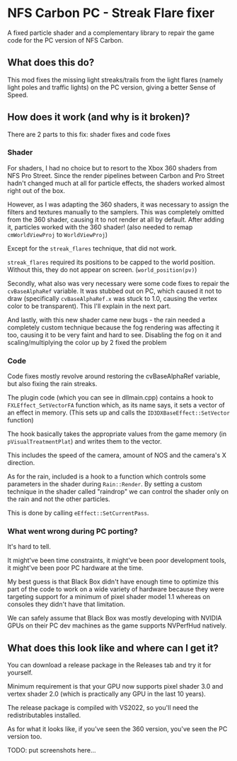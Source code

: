 # NFS Carbon PC - Streak Flare fixer

A fixed particle shader and a complementary library to repair the game code for the PC version of NFS Carbon.

## What does this do?

This mod fixes the missing light streaks/trails from the light flares (namely light poles and traffic lights) on the PC version, giving a better Sense of Speed.

## How does it work (and why is it broken)?

There are 2 parts to this fix: shader fixes and code fixes

### Shader

For shaders, I had no choice but to resort to the Xbox 360 shaders from NFS Pro Street. Since the render pipelines between Carbon and Pro Street hadn't changed much at all for particle effects, the shaders worked almost right out of the box.

However, as I was adapting the 360 shaders, it was necessary to assign the filters and textures manually to the samplers. This was completely omitted from the 360 shader, causing it to not render at all by default. After adding it, particles worked with the 360 shader! (also needed to remap `cmWorldViewProj` to `WorldViewProj`)

Except for the `streak_flares` technique, that did not work.

`streak_flares` required its positions to be capped to the world position. Without this, they do not appear on screen. (`world_position(pv)`)

Secondly, what also was very necessary were some code fixes to repair the `cvBaseAlphaRef` variable. It was stubbed out on PC, which caused it not to draw (specifically `cvBaseAlphaRef.x` was stuck to 1.0, causing the vertex color to be transparent). This I'll explain in the next part.

And lastly, with this new shader came new bugs - the rain needed a completely custom technique because the fog rendering was affecting it too, causing it to be very faint and hard to see. Disabling the fog on it and scaling/multiplying the color up by 2 fixed the problem

### Code

Code fixes mostly revolve around restoring the cvBaseAlphaRef variable, but also fixing the rain streaks.

The plugin code (which you can see in dllmain.cpp) contains a hook to `FXLEffect_SetVectorFA` function which, as its name says, it sets a vector of an effect in memory. (This sets up and calls the `ID3DXBaseEffect::SetVector` function)

The hook basically takes the appropriate values from the game memory (in `pVisualTreatmentPlat`) and writes them to the vector.

This includes the speed of the camera, amount of NOS and the camera's X direction.



As for the rain, included is a hook to a function which controls some parameters in the shader during `Rain::Render`. By setting a custom technique in the shader called "raindrop" we can control the shader only on the rain and not the other particles.

This is done by calling `eEffect::SetCurrentPass`.

### What went wrong during PC porting?

It's hard to tell.

It might've been time constraints, it might've been poor development tools, it might've been poor PC hardware at the time.

My best guess is that Black Box didn't have enough time to optimize this part of the code to work on a wide variety of hardware because they were targeting support for a minimum of pixel shader model 1.1 whereas on consoles they didn't have that limitation.

We can safely assume that Black Box was mostly developing with NVIDIA GPUs on their PC dev machines as the game supports NVPerfHud natively.

## What does this look like and where can I get it?

You can download a release package in the Releases tab and try it for yourself.

Minimum requirement is that your GPU now supports pixel shader 3.0 and vertex shader 2.0 (which is practically any GPU in the last 10 years).

The release package is compiled with VS2022, so you'll need the redistributables installed.



As for what it looks like, if you've seen the 360 version, you've seen the PC version too.

TODO: put screenshots here...


